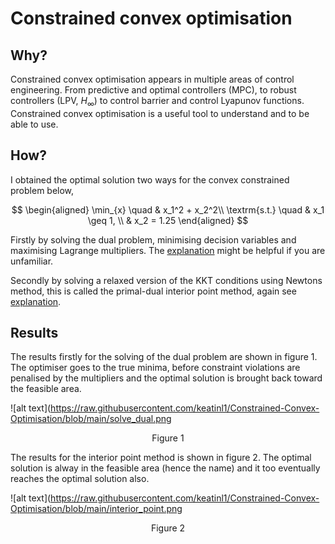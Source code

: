# Constrained convex optimisation

## Why?
Constrained convex optimisation appears in multiple areas of control engineering. From predictive and optimal controllers (MPC), to robust controllers (LPV, $H_{\infty}$) to control barrier and control Lyapunov functions. Constrained convex optimisation is a useful tool to understand and to be able to use. 

## How?
I obtained the optimal solution two ways for the convex constrained problem below,

$$
\begin{aligned}
    \min_{x} \quad & x_1^2 + x_2^2\\
    \textrm{s.t.} \quad & x_1 \geq 1, \\
    & x_2 = 1.25
\end{aligned}
$$

Firstly by solving the dual problem, minimising decision variables and maximising Lagrange multipliers. The [explanation](https://github.com/keatinl1/Constrained-Convex-Optimisation/blob/main/writeup.pdf) might be helpful if you are unfamiliar. 

Secondly by solving a relaxed version of the KKT conditions using Newtons method, this is called the primal-dual interior point method, again see [explanation](https://github.com/keatinl1/Constrained-Convex-Optimisation/blob/main/writeup.pdf).

## Results
The results firstly for the solving of the dual problem are shown in figure 1. The optimiser goes to the true minima, before constraint violations are penalised by the multipliers and the optimal solution is brought back toward the feasible area. 

![alt text](https://raw.githubusercontent.com/keatinl1/Constrained-Convex-Optimisation/blob/main/solve_dual.png
<p align="center">
Figure 1
</p>

The results for the interior point method is shown in figure 2. The optimal solution is alway in the feasible area (hence the name) and it too eventually reaches the optimal solution also.

![alt text](https://raw.githubusercontent.com/keatinl1/Constrained-Convex-Optimisation/blob/main/interior_point.png
<p align="center">
Figure 2
</p>
